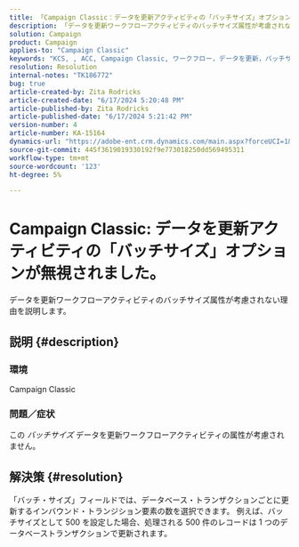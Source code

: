 ```yaml
---
title: 「Campaign Classic：データを更新アクティビティの「バッチサイズ」オプションが無視される」
description: 「データを更新ワークフローアクティビティのバッチサイズ属性が考慮されない理由を説明します。」
solution: Campaign
product: Campaign
applies-to: "Campaign Classic"
keywords: "KCS, , ACC, Campaign Classic, ワークフロー，データを更新，バッチサイズ"
resolution: Resolution
internal-notes: "TK186772"
bug: true
article-created-by: Zita Rodricks
article-created-date: "6/17/2024 5:20:48 PM"
article-published-by: Zita Rodricks
article-published-date: "6/17/2024 5:21:42 PM"
version-number: 4
article-number: KA-15164
dynamics-url: "https://adobe-ent.crm.dynamics.com/main.aspx?forceUCI=1&pagetype=entityrecord&etn=knowledgearticle&id=68a67eee-cd2c-ef11-840a-002248084fbb"
source-git-commit: 445f3619019330192f9e773018250dd569495311
workflow-type: tm+mt
source-wordcount: '123'
ht-degree: 5%

---
```


# Campaign Classic: データを更新アクティビティの「バッチサイズ」オプションが無視されました。


データを更新ワークフローアクティビティのバッチサイズ属性が考慮されない理由を説明します。

## 説明 {#description}


### <b>環境</b>

Campaign Classic



### <b>問題／症状</b>

この *バッチサイズ* データを更新ワークフローアクティビティの属性が考慮されません。




## 解決策 {#resolution}


「バッチ・サイズ」フィールドでは、データベース・トランザクションごとに更新するインバウンド・トランジション要素の数を選択できます。 例えば、バッチサイズとして 500 を設定した場合、処理される 500 件のレコードは 1 つのデータベーストランザクションで更新されます。


